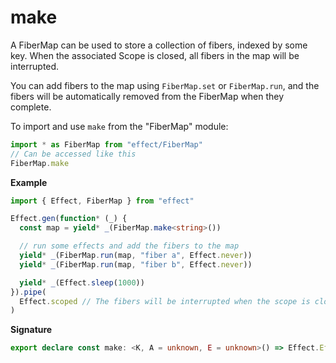 # make

A FiberMap can be used to store a collection of fibers, indexed by some key.
When the associated Scope is closed, all fibers in the map will be interrupted.

You can add fibers to the map using `FiberMap.set` or `FiberMap.run`, and the fibers will
be automatically removed from the FiberMap when they complete.

To import and use `make` from the "FiberMap" module:

```ts
import * as FiberMap from "effect/FiberMap"
// Can be accessed like this
FiberMap.make
```

**Example**

```ts
import { Effect, FiberMap } from "effect"

Effect.gen(function* (_) {
  const map = yield* _(FiberMap.make<string>())

  // run some effects and add the fibers to the map
  yield* _(FiberMap.run(map, "fiber a", Effect.never))
  yield* _(FiberMap.run(map, "fiber b", Effect.never))

  yield* _(Effect.sleep(1000))
}).pipe(
  Effect.scoped // The fibers will be interrupted when the scope is closed
)
```

**Signature**

```ts
export declare const make: <K, A = unknown, E = unknown>() => Effect.Effect<FiberMap<K, A, E>, never, Scope.Scope>
```

